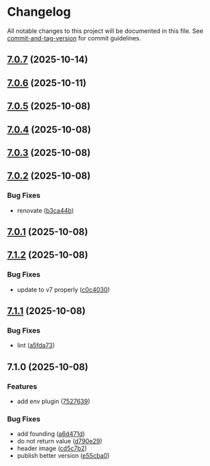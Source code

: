 # Changelog

All notable changes to this project will be documented in this file. See [commit-and-tag-version](https://github.com/absolute-version/commit-and-tag-version) for commit guidelines.

## [7.0.7](https://github.com/Cap-go/capacitor-env/compare/7.0.6...7.0.7) (2025-10-14)

## [7.0.6](https://github.com/Cap-go/capacitor-env/compare/7.0.5...7.0.6) (2025-10-11)

## [7.0.5](https://github.com/Cap-go/capacitor-env/compare/7.0.4...7.0.5) (2025-10-08)

## [7.0.4](https://github.com/Cap-go/capacitor-env/compare/7.0.3...7.0.4) (2025-10-08)

## [7.0.3](https://github.com/Cap-go/capacitor-env/compare/7.0.2...7.0.3) (2025-10-08)

## [7.0.2](https://github.com/Cap-go/capacitor-env/compare/7.0.1...7.0.2) (2025-10-08)


### Bug Fixes

* renovate ([b3ca44b](https://github.com/Cap-go/capacitor-env/commit/b3ca44b028fc370c098255bd69573401859d2df2))

## [7.0.1](https://github.com/Cap-go/capacitor-env/compare/7.1.2...7.0.1) (2025-10-08)

## [7.1.2](https://github.com/Cap-go/capacitor-plugins/compare/7.1.1...7.1.2) (2025-10-08)


### Bug Fixes

* update to v7 properly ([c0c4030](https://github.com/Cap-go/capacitor-plugins/commit/c0c40305c0e8991c75e6c7e64c3e3f49b313c626))

## [7.1.1](https://github.com/Cap-go/capacitor-plugins/compare/7.1.0...7.1.1) (2025-10-08)


### Bug Fixes

* lint ([a5fda73](https://github.com/Cap-go/capacitor-plugins/commit/a5fda739763c0ef707b8311d03cfc509b53e665e))

## 7.1.0 (2025-10-08)


### Features

* add env plugin ([7527639](https://github.com/Cap-go/capacitor-plugins/commit/75276391256b7e932517473cffb324294f2d7426))


### Bug Fixes

* add founding ([a6d471d](https://github.com/Cap-go/capacitor-plugins/commit/a6d471d7fd7ee03178d745dd0a2f83b639616b2e))
* do not return value ([d790e29](https://github.com/Cap-go/capacitor-plugins/commit/d790e2945930a39dc3e16593bd002f43b9f5d7bf))
* header image ([cd5c7b2](https://github.com/Cap-go/capacitor-plugins/commit/cd5c7b2aad826d77b15bb73347c7224b274918ff))
* publish better version ([e55cba0](https://github.com/Cap-go/capacitor-plugins/commit/e55cba0a6a0e570b7b9545564e5c5d29ac2c8d75))

